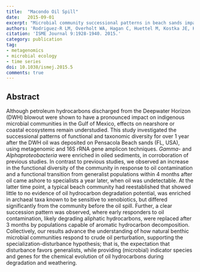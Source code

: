 ```yaml
---
title:  "Macondo Oil Spill"
date:   2015-09-01
excerpt: "Microbial community successional patterns in beach sands impacted by the Deepwater Horizon oil spill."
authors: 'Rodriguez-R LM, Overholt WA, Hagan C, Huettel M, Kostka JE, Konstantinidis KT.'
citation: 'ISME Journal 9:1928-1940. 2015.'
category: publication
tag:
- metagenomics
- microbial ecology
- time series
doi: 10.1038/ismej.2015.5
comments: true
---
```


## Abstract
Although petroleum hydrocarbons discharged from the Deepwater Horizon (DWH) blowout were shown to have a pronounced impact on indigenous microbial communities in the Gulf of Mexico, effects on nearshore or coastal ecosystems remain understudied. This study investigated the successional patterns of functional and taxonomic diversity for over 1 year after the DWH oil was deposited on Pensacola Beach sands (FL, USA), using metagenomic and 16S rRNA gene amplicon techniques. *Gamma*- and *Alphaproteobacteria* were enriched in oiled sediments, in corroboration of previous studies. In contrast to previous studies, we observed an increase in the functional diversity of the community in response to oil contamination and a functional transition from generalist populations within 4 months after oil came ashore to specialists a year later, when oil was undetectable. At the latter time point, a typical beach community had reestablished that showed little to no evidence of oil hydrocarbon degradation potential, was enriched in archaeal taxa known to be sensitive to xenobiotics, but differed significantly from the community before the oil spill. Further, a clear succession pattern was observed, where early responders to oil contamination, likely degrading aliphatic hydrocarbons, were replaced after 3 months by populations capable of aromatic hydrocarbon decomposition. Collectively, our results advance the understanding of how natural benthic microbial communities respond to crude oil perturbation, supporting the specialization-disturbance hypothesis; that is, the expectation that disturbance favors generalists, while providing (microbial) indicator species and genes for the chemical evolution of oil hydrocarbons during degradation and weathering.
